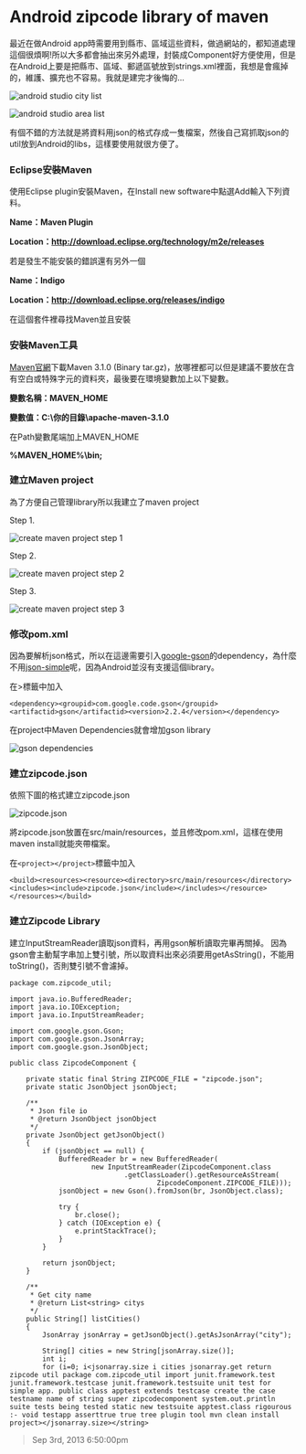 # Android zipcode library of maven

最近在做Android app時需要用到縣市、區域這些資料，做過網站的，都知道處理這個很煩啊!所以大多都會抽出來另外處理，封裝成Component好方便使用，但是在Android上要是把縣市、區域、郵遞區號放到strings.xml裡面，我想是會瘋掉的，維護、擴充也不容易。我就是建完才後悔的...

![android studio city list](/assets/android/android_zipcode_library_of_maven/android_studio_city_list.PNG)

![android studio area list](/assets/android/android_zipcode_library_of_maven/android_studio_area_list.PNG)

有個不錯的方法就是將資料用json的格式存成一隻檔案，然後自己寫抓取json的util放到Android的libs，這樣要使用就很方便了。

### Eclipse安裝Maven

使用Eclipse plugin安裝Maven，在Install new software中點選Add輸入下列資料。

**Name：Maven Plugin**

**<p>Location：http://download.eclipse.org/technology/m2e/releases</p>**

若是發生不能安裝的錯誤還有另外一個

**Name：Indigo**

**<p>Location：http://download.eclipse.org/releases/indigo</p>**

在這個套件裡尋找Maven並且安裝

### 安裝Maven工具

[Maven官網](http://maven.apache.org/download.cgi)下載Maven 3.1.0 (Binary tar.gz)，放哪裡都可以但是建議不要放在含有空白或特殊字元的資料夾，最後要在環境變數加上以下變數。

**變數名稱：MAVEN_HOME**

**變數值：C:\你的目錄\apache-maven-3.1.0**

在Path變數尾端加上MAVEN_HOME

**%MAVEN_HOME%\bin;**

### 建立Maven project

為了方便自己管理library所以我建立了maven project

Step 1.

![create maven project step 1](/assets/android/android_zipcode_library_of_maven/create_maven_project.PNG)

Step 2.

![create maven project step 2](/assets/android/android_zipcode_library_of_maven/create_maven_project2.PNG)

Step 3.

![create maven project step 3](/assets/android/android_zipcode_library_of_maven/create_maven_project_step3.PNG)

### 修改pom.xml

因為要解析json格式，所以在這邊需要引入[google-gson](https://code.google.com/p/google-gson/)的dependency，為什麼不用[json-simple](https://code.google.com/p/json-simple/)呢，因為Android並沒有支援這個library。

在<dependencies></dependencies>\>標籤中加入

	<dependency><groupid>com.google.code.gson</groupid><artifactid>gson</artifactid><version>2.2.4</version></dependency>

在project中Maven Dependencies就會增加gson library

![gson dependencies](/assets/android/android_zipcode_library_of_maven/gson_dependencies.PNG)

### 建立zipcode.json

依照下圖的格式建立zipcode.json

![zipcode.json](/assets/android/android_zipcode_library_of_maven/zipcode_json.PNG)

將zipcode.json放置在src/main/resources，並且修改pom.xml，這樣在使用maven install就能夾帶檔案。

在`<project></project>`標籤中加入

	<build><resources><resource><directory>src/main/resources</directory><includes><include>zipcode.json</include></includes></resource></resources></build>

### 建立Zipcode Library

建立InputStreamReader讀取json資料，再用gson解析讀取完畢再關掉。
因為gson會主動幫字串加上雙引號，所以取資料出來必須要用getAsString()，不能用toString()，否則雙引號不會濾掉。

	package com.zipcode_util;
	
	import java.io.BufferedReader;
	import java.io.IOException;
	import java.io.InputStreamReader;
	
	import com.google.gson.Gson;
	import com.google.gson.JsonArray;
	import com.google.gson.JsonObject;
	
	public class ZipcodeComponent {
	
		private static final String ZIPCODE_FILE = "zipcode.json";
		private static JsonObject jsonObject;
	
		/**
		 * Json file io
		 * @return JsonObject jsonObject
		 */
		private JsonObject getJsonObject()
		{
			if (jsonObject == null) {
				BufferedReader br = new BufferedReader(
						new InputStreamReader(ZipcodeComponent.class
								.getClassLoader().getResourceAsStream(
										ZipcodeComponent.ZIPCODE_FILE)));
				jsonObject = new Gson().fromJson(br, JsonObject.class);
	
				try {
					br.close();
				} catch (IOException e) {
					e.printStackTrace();
				}
			}
	
			return jsonObject;
		}
	
		/**
		 * Get city name
		 * @return List<string> citys
		 */
		public String[] listCities()
		{
			JsonArray jsonArray = getJsonObject().getAsJsonArray("city");
	
			String[] cities = new String[jsonArray.size()];
			int i;
			for (i=0; i<jsonarray.size i cities jsonarray.get return zipcode util package com.zipcode_util import junit.framework.test junit.framework.testcase junit.framework.testsuite unit test for simple app. public class apptest extends testcase create the case testname name of string super zipcodecomponent system.out.println suite tests being tested static new testsuite apptest.class rigourous :- void testapp asserttrue true tree plugin tool mvn clean install project></jsonarray.size></string>

> Sep 3rd, 2013 6:50:00pm
